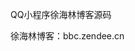 QQ小程序徐海林博客源码


徐海林博客：bbc.zendee.cn

<!---
xhl123-mxz/xhl123-mxz is a ✨ special ✨ repository because its `README.md` (this file) appears on your GitHub profile.
You can click the Preview link to take a look at your changes.
--->
